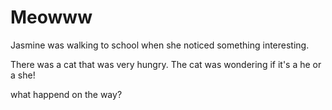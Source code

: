 # Meowww

Jasmine was walking to school when she noticed something interesting.

There was a cat that was very hungry. The cat was wondering if it's a he or a she!

what happend on the way?